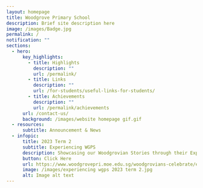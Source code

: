 ```yaml
---
layout: homepage
title: Woodgrove Primary School
description: Brief site description here
image: /images/Badge.jpg
permalink: /
notification: ""
sections:
  - hero:
      key_highlights:
        - title: Highlights
          description: ""
          url: /permalink/
        - title: Links
          description: ""
          url: /for-students/useful-links-for-students/
        - title: Achievements
          description: ""
          url: /permalink/achievements
      url: /contact-us/
      background: /images/website homepage gif.gif
  - resources:
      subtitle: Announcement & News
  - infopic:
      title: 2023 Term 2
      subtitle: Experiencing WGPS
      description: Showcasing our Woodgrovian Stories through their Experiences
      button: Click Here
      url: https://www.woodgrovepri.moe.edu.sg/woodgrovians-celebrate/experiencing-wgps/
      image: /images/experiencing wgps 2023 term 2.jpg
      alt: Image alt text
---
```

